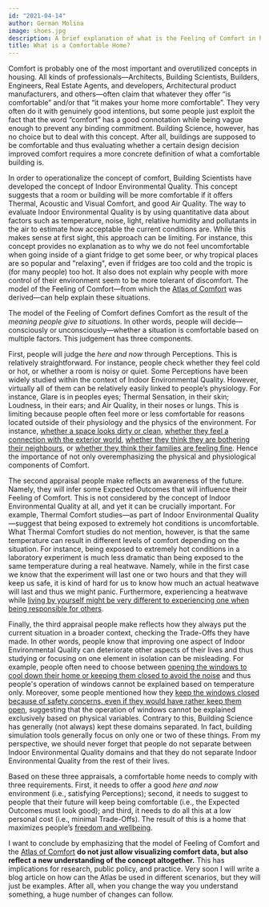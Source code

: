 ```yaml
---
id: "2021-04-14"
author: German Molina
image: shoes.jpg
description: A brief explanation of what is the Feeling of Comfort in housing
title: What is a Comfortable Home?
---
```



Comfort is probably one of the most important and overutilized concepts in housing. All kinds of professionals—Architects, Building Scientists, Builders, Engineers, Real Estate Agents, and developers, Architectural product manufacturers, and others—often claim that whatever they offer “is comfortable” and/or that “it makes your home more comfortable”. They very often do it with genuinely good intentions, but some people just exploit the fact that the word “comfort” has a good connotation while being vague enough to prevent any binding commitment. Building Science, however, has no choice but to deal with this concept. After all, buildings are supposed to be comfortable and thus evaluating whether a certain design decision improved comfort requires a more concrete definition of what a comfortable building is. 

In order to operationalize the concept of comfort, Building Scientists have developed the concept of Indoor Environmental Quality. This concept suggests that a room or building will be more comfortable if it offers Thermal, Acoustic and Visual Comfort, and good Air Quality. The way to evaluate Indoor Environmental Quality is by using quantitative data about factors such as temperature, noise, light, relative humidity and pollutants in the air to estimate how acceptable the current conditions are. While this makes sense at first sight, this approach can be limiting. For instance, this concept provides no explanation as to why we do not feel uncomfortable when going inside of a giant fridge to get some beer, or why tropical places are so popular and "relaxing", even if fridges are too cold and the tropic is (for many people) too hot. It also does not explain why people with more control of their environment seem to be more tolerant of discomfort. The model of the Feeling of Comfort—from which the [Atlas of Comfort](/atlas) was derived—can help explain these situations.

The model of the Feeling of Comfort defines Comfort as the result of the *meaning people give to situations*. In other words, people will decide—consciously or unconsciously—whether a situation is comfortable based on multiple factors. This judgement has three components. 

First, people will judge the *here and now* through Perceptions. This is relatively straightforward. For instance, people check whether they feel cold or hot, or whether a room is noisy or quiet. Some Perceptions have been widely studied within the context of Indoor Environmental Quality. However, virtually all of them can be relatively easily linked to people’s physiology. For instance, Glare is in peoples eyes; Thermal Sensation, in their skin; Loudness, in their ears; and Air Quality, in their noses or lungs. This is limiting because people often feel more or less comfortable for reasons located outside of their physiology and the physics of the environment. For instance, [whether a space looks dirty or clean](/atlas?code=cleanliness_of_the_space), [whether they feel a connection with the exterior world](/atlas?code=sense_of_connection_with_the_exterior), [whether they think they are bothering their neighbours](/atlas?code=bothering_others&domain=acoustic), or [whether they think their families are feeling fine](/atlas?code=household_composition&domain=warmness). Hence the importance of not only overemphasizing the physical and physiological components of Comfort.

The second appraisal people make reflects an awareness of the future. Namely, they will infer some Expected Outcomes that will influence their Feeling of Comfort. This is not considered by the concept of Indoor Environmental Quality at all, and yet it can be crucially important. For example, Thermal Comfort studies—as part of Indoor Environmental Quality—suggest that being exposed to extremely hot conditions is uncomfortable. What Thermal Comfort studies do not mention, however, is that the same temperature can result in different levels of comfort depending on the situation. For instance, being exposed to extremely hot conditions in a laboratory experiment is much less dramatic than being exposed to the same temperature during a real heatwave. Namely, while in the first case we know that the experiment will last one or two hours and that they will keep us safe, it is kind of hard for us to know how much an actual heatwave will last and thus we might panic. Furthermore, experiencing a heatwave while [living by yourself might be very different to experiencing one when being responsible for others](/atlas?code=household_composition&domain=coolness).

Finally, the third appraisal people make reflects how they always put the current situation in a broader context, checking the Trade-Offs they have made. In other words, people know that improving one aspect of Indoor Environmental Quality can deteriorate other aspects of their lives and thus studying or focusing on one element in isolation can be misleading. For example, people often need to choose between [opening the windows to cool down their home or keeping them closed to avoid the noise](/atlas?code=thermal_comfort_vs_acoustic_performance) and thus people's operation of windows cannot be explained based on temperature only. Moreover, some people mentioned how they [keep the windows closed because of safety concerns, even if they would have rather keep them open](/atlas?code=thermal_comfort_vs_acoustic_performance), suggesting that the operation of windows cannot be explained exclusively based on physical variables. Contrary to this, Building Science has generally (not always) kept these domains separated. In fact, building simulation tools generally focus on only one or two of these things. From my perspective, we should never forget that people do not separate between Indoor Environmental Quality domains and that they do not separate Indoor Environmental Quality from the rest of their lives. 


Based on these three appraisals, a comfortable home needs to comply with three requirements. First, it needs to offer a good *here and now* environment (i.e., satisfying Perceptions); second, it needs to suggest to people that their future will keep being comfortable (i.e., the Expected Outcomes must look good); and third, it needs to do all this at a low personal cost (i.e., minimal Trade-Offs). The result of this is a home that maximizes people’s [freedom and wellbeing](/atlas?layer=comfort).



I want to conclude by emphasizing that the model of Feeling of Comfort and the [Atlas of Comfort](/atlas) **do not just allow visualizing comfort data, but also reflect a new understanding of the concept altogether.** This has implications for research, public policy, and practice. Very soon I will write a blog article on how can the Atlas be used in different scenarios, but they will just be examples. After all, when you change the way you understand something, a huge number of changes can follow.

